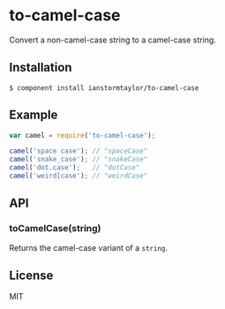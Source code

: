 # to-camel-case

  Convert a non-camel-case string to a camel-case string.

## Installation

    $ component install ianstormtaylor/to-camel-case

## Example

```js
var camel = require('to-camel-case');

camel('space case'); // "spaceCase"
camel('snake_case'); // "snakeCase"
camel('dot.case');   // "dotCase"
camel('weird[case'); // "weirdCase"
```

## API

### toCamelCase(string)
  
  Returns the camel-case variant of a `string`.

## License

  MIT
